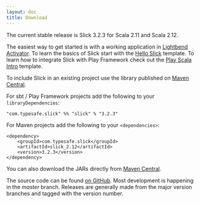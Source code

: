 ```yaml
---
layout: doc
title: Download
---
```


The current stable release is Slick 3.2.3 for Scala 2.11 and Scala 2.12.

The easiest way to get started is with a working application in [Lightbend Activator](http://lightbend.com/activator). To 
learn the basics of Slick start with the [Hello Slick](http://lightbend.com/activator/template/hello-slick-3.1) template. To 
learn how to integrate Slick with Play Framework check out the 
[Play Scala Intro](http://www.lightbend.com/activator/template/play-scala-intro) template.

To include Slick in an existing project use the library published on 
[Maven Central](http://search.maven.org/#search|ga|1|g%3A%22com.typesafe.slick%22).   

For sbt / Play Framework projects add the following to your `libraryDependencies`:

    "com.typesafe.slick" %% "slick" % "3.2.3"

For Maven projects add the following to your `<dependencies>`:

    <dependency>
        <groupId>com.typesafe.slick</groupId>
        <artifactId>slick_2.12</artifactId>
        <version>3.2.3</version>
    </dependency>

You can also download the JARs directly from
[Maven Central](http://search.maven.org/#search|ga|1|g%3A%22com.typesafe.slick%22).

The source code can be found [on GitHub](http://github.com/slick/slick).
Most development is happening in the *master* branch. Releases are generally made
from the major version branches and tagged with the version number.
